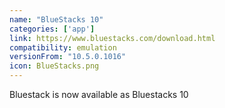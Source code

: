```yaml
---
name: "BlueStacks 10"
categories: ['app']
link: https://www.bluestacks.com/download.html
compatibility: emulation
versionFrom: "10.5.0.1016"
icon: BlueStacks.png
---
```


Bluestack is now available as Bluestacks 10
